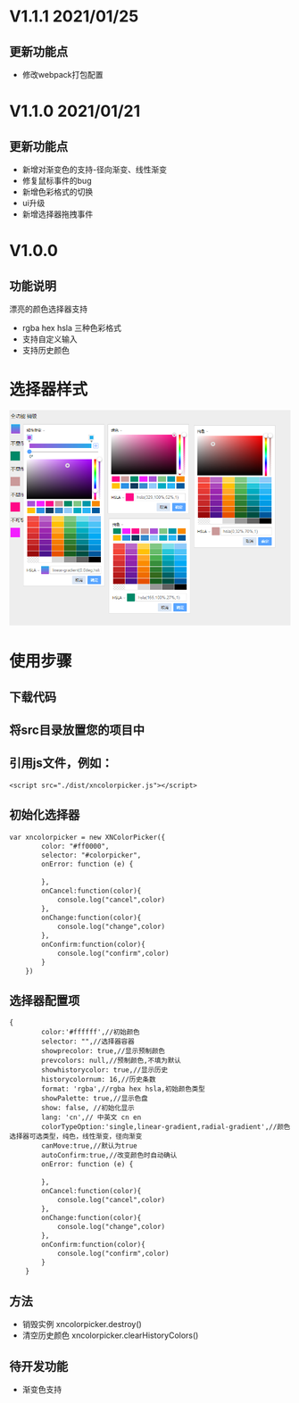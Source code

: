 # V1.1.1 2021/01/25
## 更新功能点
+ 修改webpack打包配置

# V1.1.0 2021/01/21
## 更新功能点
+ 新增对渐变色的支持-径向渐变、线性渐变
+ 修复鼠标事件的bug
+ 新增色彩格式的切换
+ ui升级
+ 新增选择器拖拽事件

# V1.0.0
## 功能说明
漂亮的颜色选择器支持 
+ rgba hex hsla 三种色彩格式
+ 支持自定义输入
+ 支持历史颜色


# 选择器样式
![avatar](https://github.com/fanaiai/xncolorpicker/blob/main/4.png)


# 使用步骤
## 下载代码
## 将src目录放置您的项目中
## 引用js文件，例如：
    <script src="./dist/xncolorpicker.js"></script>
    
## 初始化选择器
    var xncolorpicker = new XNColorPicker({
            color: "#ff0000", 
            selector: "#colorpicker",
            onError: function (e) {
    
            },
            onCancel:function(color){
                console.log("cancel",color)
            },
            onChange:function(color){
                console.log("change",color)
            },
            onConfirm:function(color){
                console.log("confirm",color)
            }
        })
        
## 选择器配置项
    {
            color:'#ffffff',//初始颜色
            selector: "",//选择器容器
            showprecolor: true,//显示预制颜色
            prevcolors: null,//预制颜色,不填为默认
            showhistorycolor: true,//显示历史
            historycolornum: 16,//历史条数
            format: 'rgba',//rgba hex hsla,初始颜色类型
            showPalette: true,//显示色盘
            show: false, //初始化显示
            lang: 'cn',// 中英文 cn en
            colorTypeOption:'single,linear-gradient,radial-gradient',//颜色选择器可选类型，纯色，线性渐变，径向渐变
            canMove:true,//默认为true
            autoConfirm:true,//改变颜色时自动确认
            onError: function (e) {
            
            },
            onCancel:function(color){
                console.log("cancel",color)
            },
            onChange:function(color){
                console.log("change",color)
            },
            onConfirm:function(color){
                console.log("confirm",color)
            }
        }

## 方法
+ 销毁实例 xncolorpicker.destroy()
+ 清空历史颜色 xncolorpicker.clearHistoryColors()

## 待开发功能
+ 渐变色支持
